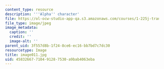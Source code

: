 ```yaml
---
content_type: resource
description: '''Alpha'' character'
file: https://ol-ocw-studio-app-qa.s3.amazonaws.com/courses/1-225j-transportation-flow-systems-fall-2002/45832667710491287530a9bab4063eba_image011.jpg
file_type: image/jpeg
image_metadata:
  caption: ''
  credit: ''
  image-alt: ''
parent_uid: 3f557d8b-1f24-8ce6-ec16-bb7bd7c7dc30
resourcetype: Image
title: image011.jpg
uid: 45832667-7104-9128-7530-a9bab4063eba
---
```


